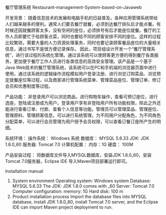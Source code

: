 餐厅管理系统
Restaurant-management-System-based-on-Javaweb


开发背景：
    随着信息技术的发展和电脑手机的日益普及，各种应用管理系统带给人们越来越多的便利。通常人们要去餐厅就餐，必须到达餐厅排队后才能点餐。有时候还因就餐顾客太多，没有空闲的座位，必须排号有后才能座位就餐。餐厅的工作人员即要忙于给顾客点菜，同时也要给不同的顾客安排不同的座位。这样的过程比较繁琐，需要大量的人力资源处理事务，同时也要记录顾客餐品座位的大量相关信息，通过书写不是很方便记录保存。
因此，项目组设计开发一个“餐厅管理系统”，进行该过程的系统化管理。通过该系统可以使顾客更方便的得到餐厅各类服务，更加便于餐厅工作人员进行各类信息的高效安全管理。该产品是一个基于Java Web技术的餐厅管理系统，该系统可以在PC和手机端的浏览器页面中进行使用，通过该系统的逻辑操作流程模拟用户登录注册、进行浏览订购菜品、浏览预定就餐座位等过程，以及商家进行管理系统菜单、管理菜品座位、管理订单、修订会员和优惠制度等过程。

产品功能：
    非登录用户可以浏览商品，进行购物车操作，查看可预订座位，进行选座，登陆或注册成为用户。登录用户享有非登陆用户所有功能权限，除此之外还能进行查看订单、付款、查看个人信息等功能。管理员可以管理菜品、管理座位、管理原料、管理顾客信息，可以进行系统管理，为不同用户分配角色，为不同角色分配菜单，可以进行会员管理为用户授予会员权限，可以查看订餐订座所产生的明细。

系统环境：
    操作系统： Windows 系统
    数据库：   MYSQL 5.6.33
    JDK:       JDK 1.8.0_60
    服务器:    Tomcat 7.0
    计算机配置： 内存：1G
    硬盘： 100M
    
产品安装过程：
    将数据库文件导入MYSQL数据库，安装JDK 1.8.0_60，安装Tomcat 7.0服务器，Eclipse IDE 导入Maven项目部署运行即可。
    
Installation manual
1. System environment
Operating system: Windows system
Database: MYSQL 5.6.33
The JDK: JDK 1.8.0 comes with _60
Server: Tomcat 7.0
Computer configuration: memory: 1G
Hard disk: 100 m
2. Product installation process
Import the database files into MYSQL database, install JDK 1.8.0_60, install Tomcat 7.0 server, and the Eclipse IDE can import Maven project deployment to run.



